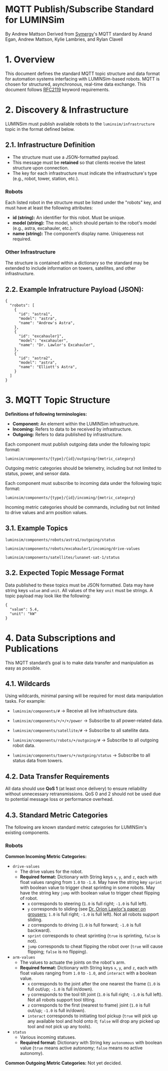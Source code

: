 # MQTT Publish/Subscribe Standard for LUMINSim
By Andrew Mattson
Derived from [Symergy](https://github.com/acmattson3/SymergyGodot)'s MQTT standard by Anand Egan, Andrew Mattson, Kylie Lambries, and Rylan Clavell


# **1. Overview**
This document defines the standard MQTT topic structure and data format for automation systems interfacing with LUMINSim-based robots. MQTT is chosen for structured, asynchronous, real-time data exchange. This document follows [RFC2119](https://datatracker.ietf.org/doc/html/rfc2119) keyword requirements.


# **2. Discovery & Infrastructure**
LUMINSim must publish available robots to the `luminsim/infrastructure` topic in the format defined below.

## **2.1. Infrastructure Definition**
- The structure must use a JSON-formatted payload.
- This message must be **retained** so that clients receive the latest structure upon connection.
- The key for each infrastructure must indicate the infrastructure's type (e.g., robot, tower, station, etc.).

### Robots
Each listed robot in the structure must be listed under the "robots" key, and must have at least the following attributes:
- **id (string):** An identifier for this robot. Must be unique.
- **model (string):** The model, which should pertain to the robot's model (e.g., astra, excahauler, etc.).
- **name (string):** The component’s display name. Uniqueness not required.

### Other Infrastructure
The structure is contained within a dictionary so the standard may be extended to include information on towers, satellites, and other infrastructure.

## 2.2. Example Infratructure Payload (JSON):

	{
	  "robots": [
	    {
	      "id": "astra1",
	      "model": "astra",
	      "name": "Andrew's Astra",
	    },
	    {
	      "id": "excahauler1",
	      "model": "excahauler",
	      "name": "Dr. Lawlor's Excahauler",
	    },
	    {
	      "id": "astra2",
	      "model": "astra",
	      "name": "Elliott's Astra",
	    }
	  ]
	}


# **3. MQTT Topic Structure**
**Definitions of following terminologies:**
- **Component:** An element within the LUMINSim infrastructure.
- **Incoming:** Refers to data to be received by infrastructure.
- **Outgoing:** Refers to data published by infrastructure.

Each component must publish outgoing data under the following topic format:

	luminsim/components/{type}/{id}/outgoing/{metric_category}

Outgoing metric categories should be telemetry, including but not limited to status, power, and sensor data. 

Each component must subscribe to incoming data under the following topic format:

	luminsim/components/{type}/{id}/incoming/{metric_category}

Incoming metric categories should be commands, including but not limited to drive values and arm position values.

## **3.1. Example Topics**

	luminsim/components/robots/astra1/outgoing/status

	luminsim/components/robots/excahauler1/incoming/drive-values

	luminsim/components/satellites/lunanet-sat-1/status

## **3.2. Expected Topic Message Format**
Data published to these topics must be JSON formatted. Data may have string keys `value` and `unit`. All values of the key `unit` must be strings. A topic payload may look like the following:

	{
	  "value": 5.4,
	  "unit": "kW"
	}


# **4. Data Subscriptions and Publications**
This MQTT standard’s goal is to make data transfer and manipulation as easy as possible. 

## 4.1. Wildcards
Using wildcards, minimal parsing will be required for most data manipulation tasks. For example:

- `luminsim/components/#` → Receive all live infrastructure data.

- `luminsim/components/+/+/+/power` → Subscribe to all power-related data.

- `luminsim/components/satellite/#` → Subscribe to all satellite data.

- `luminsim/components/robots/+/outgoing/#` → Subscribe to all outgoing robot data.

- `luminsim/components/towers/+/outgoing/status` → Subscribe to all status data from towers.

## 4.2. Data Transfer Requirements
All data should use **QoS 1** (at least once delivery) to ensure reliability without unnecessary retransmissions. QoS 0 and 2 should not be used due to potential message loss or performance overhead.

## 4.3. Standard Metric Categories
The following are known standard metric categories for LUMINSim's existing components.

### Robots
**Common Incoming Metric Categories:**
- `drive-values`
  - The drive values for the robot.
  - **Required format:** Dictionary with String keys `x`, `y`, and `z`, each with float values ranging from `1.0` to `-1.0`. May have the string key `sprint` with boolean value to trigger cheat sprinting in some robots. May have the string key `jump` with boolean value to trigger cheat flipping of robot.
    - `x` corresponds to steering (`1.0` is full right; `-1.0` is full left).
    - `y` corresponds to sliding (see [Dr. Orion Lawlor's paper on grousers](https://www.cs.uaf.edu/~olawlor/papers/2023/slanted_grousers/lawlor_slanted_grousers_2023.pdf); `1.0` is full right; `-1.0` is full left). Not all robots support sliding.
    - `z` corresponds to driving (`1.0` is full forward; `-1.0` is full backward).
    - `sprint` corresponds to cheat sprinting (`true` is sprinting, `false` is not).
    - `jump` corresponds to cheat flipping the robot over (`true` will cause flipping; `false` is no flipping).
- `arm-values`
  - The values to actuate the joints on the robot's arm.
  - **Required format:** Dictionary with String keys `x`, `y`, and `z`, each with float values ranging from `1.0` to `-1.0`, and `interact` with a boolean value.
    - `x` corresponds to the joint after the one nearest the frame (`1.0` is full out/up; `-1.0` is full in/down).
    - `y` corresponds to the tool tilt joint (`1.0` is full right; `-1.0` is full left). Not all robots support tool tilting.
    - `z` corresponds to the first (nearest to frame) joint (`1.0` is full out/up; `-1.0` is full in/down).
    - `interact` corresponds to initiating tool pickup (`true` will pick up any available tool and hold onto it; `false` will drop any picked up tool and not pick up any tools).
- `status`
  - Various incoming statuses.
  - **Required format:** Dictionary with String key `autonomous` with boolean value (`true` means active autonomy; `false` means no active autonomy).

**Common Outgoing Metric Categories:**
Not yet decided.
